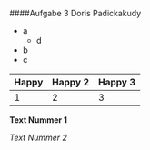 ####Aufgabe 3 Doris Padickakudy
* a
  * d
* b
* c

| Happy | Happy 2 | Happy 3|
|-------|---------|--------|
|1| 2| 3|

**Text Nummer 1**

_Text Nummer 2_
